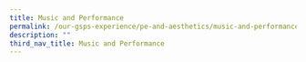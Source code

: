 ```yaml
---
title: Music and Performance
permalink: /our-gsps-experience/pe-and-aesthetics/music-and-performance/
description: ""
third_nav_title: Music and Performance
---
```




